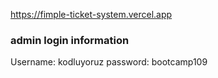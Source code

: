 https://fimple-ticket-system.vercel.app

<h3>admin login information</h3>

Username: kodluyoruz 
password: bootcamp109
